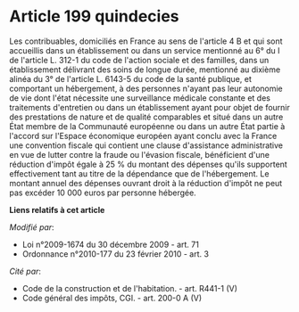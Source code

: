 # Article 199 quindecies

Les contribuables, domiciliés en France au sens de l'article 4 B et qui sont accueillis dans un établissement ou dans un
service mentionné au 6° du I de l'article L. 312-1 du code de l'action sociale et des familles, dans un établissement
délivrant des soins de longue durée, mentionné au dixième alinéa du 3° de l'article L. 6143-5 du code de la santé publique,
et comportant un hébergement, à des personnes n'ayant pas leur autonomie de vie dont l'état nécessite une surveillance
médicale constante et des traitements d'entretien ou dans un établissement ayant pour objet de fournir des prestations de
nature et de qualité comparables et situé dans un autre État membre de la Communauté européenne ou dans un autre État partie
à l'accord sur l'Espace économique européen ayant conclu avec la France une convention fiscale qui contient une clause
d'assistance administrative en vue de lutter contre la fraude ou l'évasion fiscale, bénéficient d'une réduction d'impôt égale
à 25 % du montant des dépenses qu'ils supportent effectivement tant au titre de la dépendance que de l'hébergement. Le
montant annuel des dépenses ouvrant droit à la réduction d'impôt ne peut pas excéder 10 000 euros par personne hébergée.

**Liens relatifs à cet article**

_Modifié par_:

  - Loi n°2009-1674 du 30 décembre 2009 - art. 71
  - Ordonnance n°2010-177 du 23 février 2010 - art. 3

_Cité par_:

  - Code de la construction et de l'habitation. - art. R441-1 (V)
  - Code général des impôts, CGI. - art. 200-0 A (V)
